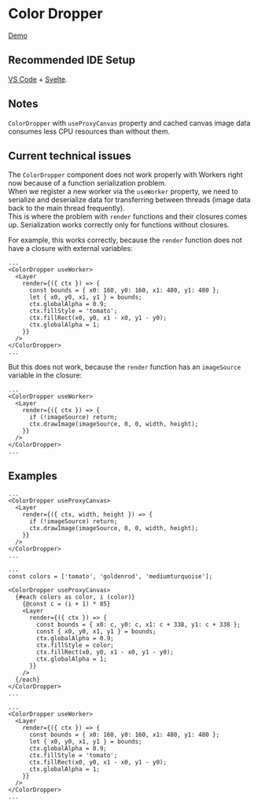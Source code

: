 # Color Dropper

[Demo](https://color-dropper-ivory.vercel.app/)

## Recommended IDE Setup

[VS Code](https://code.visualstudio.com/) + [Svelte](https://marketplace.visualstudio.com/items?itemName=svelte.svelte-vscode).

## Notes

`ColorDropper` with `useProxyCanvas` property and cached canvas image data consumes less CPU resources than without them.

## Current technical issues

The `ColorDropper` component does not work properly with Workers right now because of a function serialization problem. \
When we register a new worker via the `useWorker` property, we need to serialize and deserialize data for transferring between threads (image data back to the main thread frequently).  \
This is where the problem with `render` functions and their closures comes up. Serialization works correctly only for functions without closures.

For example, this works correctly, because the `render` function does not have a closure with external variables:

```svelte
...
<ColorDropper useWorker>
  <Layer
    render={({ ctx }) => {
      const bounds = { x0: 160, y0: 160, x1: 480, y1: 480 };
      let { x0, y0, x1, y1 } = bounds;
      ctx.globalAlpha = 0.9;
      ctx.fillStyle = 'tomato';
      ctx.fillRect(x0, y0, x1 - x0, y1 - y0);
      ctx.globalAlpha = 1;
    }}
  />
</ColorDropper>
...
```

But this does not work, because the `render` function has an `imageSource` variable in the closure:

```svelte
...
<ColorDropper useWorker>
  <Layer
    render={({ ctx }) => {
      if (!imageSource) return;
      ctx.drawImage(imageSource, 0, 0, width, height);
    }}
  />
</ColorDropper>
...
```

## Examples

```svelte
...
<ColorDropper useProxyCanvas>
  <Layer
    render={({ ctx, width, height }) => {
      if (!imageSource) return;
      ctx.drawImage(imageSource, 0, 0, width, height);
    }}
  />
</ColorDropper>
...
```

```svelte
...
const colors = ['tomato', 'goldenrod', 'mediumturquoise'];

<ColorDropper useProxyCanvas>
  {#each colors as color, i (color)}
    {@const c = (i + 1) * 85}
    <Layer
      render={({ ctx }) => {
        const bounds = { x0: c, y0: c, x1: c + 338, y1: c + 338 };
        const { x0, y0, x1, y1 } = bounds;
        ctx.globalAlpha = 0.9;
        ctx.fillStyle = color;
        ctx.fillRect(x0, y0, x1 - x0, y1 - y0);
        ctx.globalAlpha = 1;
      }}
    />
  {/each}
</ColorDropper>
...
```

```svelte
...
<ColorDropper useWorker>
  <Layer
    render={({ ctx }) => {
      const bounds = { x0: 160, y0: 160, x1: 480, y1: 480 };
      let { x0, y0, x1, y1 } = bounds;
      ctx.globalAlpha = 0.9;
      ctx.fillStyle = 'tomato';
      ctx.fillRect(x0, y0, x1 - x0, y1 - y0);
      ctx.globalAlpha = 1;
    }}
  />
</ColorDropper>
...
```
